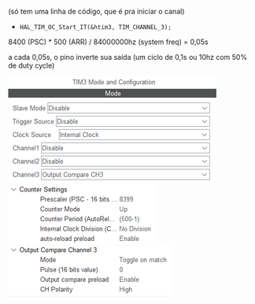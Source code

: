(só tem uma linha de código, que é pra iniciar o canal)
- `HAL_TIM_OC_Start_IT(&htim3, TIM_CHANNEL_3);`

8400 (PSC) * 500 (ARR) / 84000000hz (system freq) = 0,05s

a cada 0,05s, o pino inverte sua saída
(um ciclo de 0,1s ou 10hz com 50% de duty cycle)

![tim1](11tim.png)
![tim2](12tim.png)
![oc](13oc.png)
